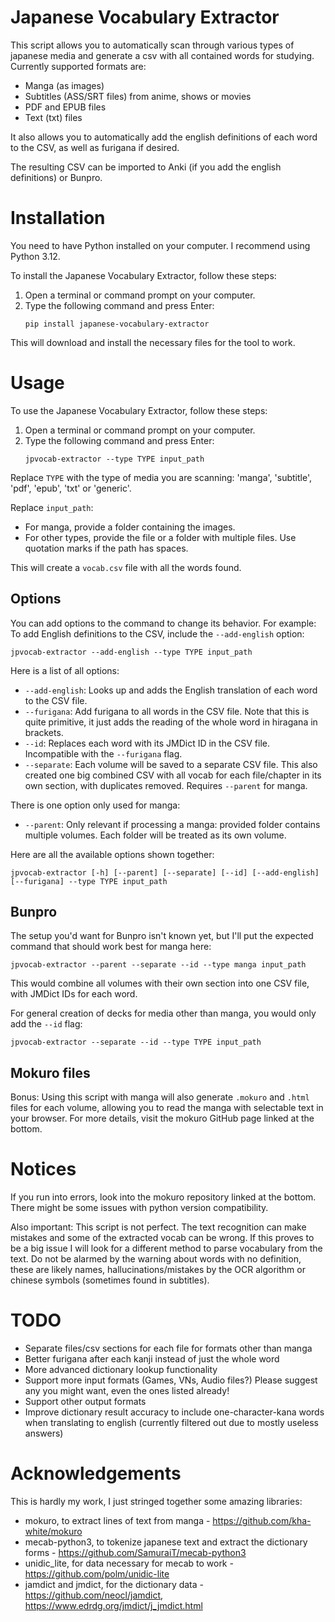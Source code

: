 # Japanese Vocabulary Extractor

This script allows you to automatically scan through various types of japanese media and generate a csv with all contained words for studying. Currently supported formats are: 

* Manga (as images)
* Subtitles (ASS/SRT files) from anime, shows or movies
* PDF and EPUB files
* Text (txt) files

It also allows you to automatically add the english definitions of each word to the CSV, as well as furigana if desired.

The resulting CSV can be imported to Anki (if you add the english definitions) or Bunpro.

# Installation

You need to have Python installed on your computer. I recommend using Python 3.12.

To install the Japanese Vocabulary Extractor, follow these steps:

1. Open a terminal or command prompt on your computer.
2. Type the following command and press Enter:
    ```
    pip install japanese-vocabulary-extractor
    ```

This will download and install the necessary files for the tool to work.

# Usage

To use the Japanese Vocabulary Extractor, follow these steps:

1. Open a terminal or command prompt on your computer.
2. Type the following command and press Enter:
    ```
    jpvocab-extractor --type TYPE input_path
    ```

Replace `TYPE` with the type of media you are scanning: 'manga', 'subtitle', 'pdf', 'epub', 'txt' or 'generic'. 

Replace `input_path`:
- For manga, provide a folder containing the images.
- For other types, provide the file or a folder with multiple files. Use quotation marks if the path has spaces.

This will create a `vocab.csv` file with all the words found.

## Options

You can add options to the command to change its behavior. For example:
To add English definitions to the CSV, include the `--add-english` option:
```
jpvocab-extractor --add-english --type TYPE input_path
```

Here is a list of all options:
* `--add-english`: Looks up and adds the English translation of each word to the CSV file.
* `--furigana`: Add furigana to all words in the CSV file. Note that this is quite primitive, it just adds the reading of the whole word in hiragana in brackets.
* `--id`: Replaces each word with its JMDict ID in the CSV file. Incompatible with the `--furigana` flag.
* `--separate`: Each volume will be saved to a separate CSV file. This also created one big combined CSV with all vocab for each file/chapter in its own section, with duplicates removed. Requires `--parent` for manga.

There is one option only used for manga:
* `--parent`: Only relevant if processing a manga: provided folder contains multiple volumes. Each folder will be treated as its own volume.




Here are all the available options shown together:

```
jpvocab-extractor [-h] [--parent] [--separate] [--id] [--add-english] [--furigana] --type TYPE input_path
```

## Bunpro

The setup you'd want for Bunpro isn't known yet, but I'll put the expected command that should work best for manga here:

```
jpvocab-extractor --parent --separate --id --type manga input_path
```

This would combine all volumes with their own section into one CSV file, with JMDict IDs for each word.

For general creation of decks for media other than manga, you would only add the `--id` flag:

```
jpvocab-extractor --separate --id --type TYPE input_path
```

## Mokuro files

Bonus: Using this script with manga will also generate `.mokuro` and `.html` files for each volume, allowing you to read the manga with selectable text in your browser. For more details, visit the mokuro GitHub page linked at the bottom.


# Notices

If you run into errors, look into the mokuro repository linked at the bottom. There might be some issues with python version compatibility.

Also important: This script is not perfect. The text recognition can make mistakes and some of the extracted vocab can be wrong. If this proves to be a big issue I will look for a different method to parse vocabulary from the text. Do not be alarmed by the warning about words with no definition, these are likely names, hallucinations/mistakes by the OCR algorithm or chinese symbols (sometimes found in subtitles).


# TODO

* Separate files/csv sections for each file for formats other than manga
* Better furigana after each kanji instead of just the whole word
* More advanced dictionary lookup functionality
* Support more input formats (Games, VNs, Audio files?) Please suggest any you might want, even the ones listed already!
* Support other output formats
* Improve dictionary result accuracy to include one-character-kana words when translating to english (currently filtered out due to mostly useless answers)


# Acknowledgements

This is hardly my work, I just stringed together some amazing libraries:

* mokuro, to extract lines of text from manga - https://github.com/kha-white/mokuro
* mecab-python3, to tokenize japanese text and extract the dictionary forms - https://github.com/SamuraiT/mecab-python3
* unidic_lite, for data necessary for mecab to work - https://github.com/polm/unidic-lite
* jamdict and jmdict, for the dictionary data - https://github.com/neocl/jamdict, https://www.edrdg.org/jmdict/j_jmdict.html
